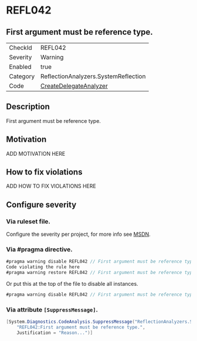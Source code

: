 # REFL042
## First argument must be reference type.

<!-- start generated table -->
<table>
  <tr>
    <td>CheckId</td>
    <td>REFL042</td>
  </tr>
  <tr>
    <td>Severity</td>
    <td>Warning</td>
  </tr>
  <tr>
    <td>Enabled</td>
    <td>true</td>
  </tr>
  <tr>
    <td>Category</td>
    <td>ReflectionAnalyzers.SystemReflection</td>
  </tr>
  <tr>
    <td>Code</td>
    <td><a href="https://github.com/DotNetAnalyzers/ReflectionAnalyzers/blob/master/ReflectionAnalyzers/NodeAnalzers/CreateDelegateAnalyzer.cs">CreateDelegateAnalyzer</a></td>
  </tr>
</table>
<!-- end generated table -->

## Description

First argument must be reference type.

## Motivation

ADD MOTIVATION HERE

## How to fix violations

ADD HOW TO FIX VIOLATIONS HERE

<!-- start generated config severity -->
## Configure severity

### Via ruleset file.

Configure the severity per project, for more info see [MSDN](https://msdn.microsoft.com/en-us/library/dd264949.aspx).

### Via #pragma directive.
```C#
#pragma warning disable REFL042 // First argument must be reference type.
Code violating the rule here
#pragma warning restore REFL042 // First argument must be reference type.
```

Or put this at the top of the file to disable all instances.
```C#
#pragma warning disable REFL042 // First argument must be reference type.
```

### Via attribute `[SuppressMessage]`.

```C#
[System.Diagnostics.CodeAnalysis.SuppressMessage("ReflectionAnalyzers.SystemReflection", 
    "REFL042:First argument must be reference type.", 
    Justification = "Reason...")]
```
<!-- end generated config severity -->